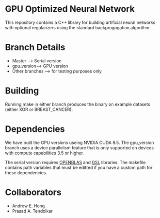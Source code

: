 # GPU Optimized Neural Network
This repository contains a C++ library for building artificial neural networks with optional regularizers using the standard backprogogation algorithm.

# Branch Details
* Master --> Serial version
* gpu_version--> GPU version
* Other branches --> for testing purposes only

# Building
Running make in either branch produces the binary on example datasets (either XOR or BREAST_CANCER).

# Dependencies
We have built the GPU versions useing NVIDIA CUDA 6.5. The gpu_version branch uses a device parallelism feature that is only supported on devices with compute capabilities 3.5 or higher.

The serial version requires [OPENBLAS](https://github.com/xianyi/OpenBLAS) and [GSL](http://www.gnu.org/software/gsl/) libraries. The makefile contains path variables that must be editted if you have a custom path for these dependencies.

# Collaborators
* Andrew E. Hong
* Prasad A. Tendolkar
